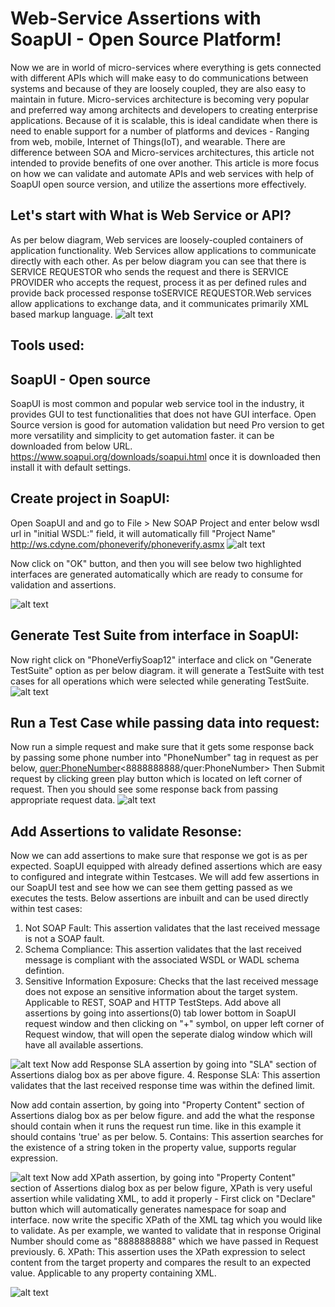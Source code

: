 
# Web-Service Assertions with SoapUI - Open Source Platform!
Now we are in world of micro-services where everything is gets connected with different APIs which will make easy to do communications between systems and because of they are loosely coupled, they are also easy to maintain in future. Micro-services architecture is becoming very popular and preferred way among architects and developers to creating enterprise applications. Because of it is scalable, this is ideal candidate when there is need to enable support for a number of platforms and devices - Ranging from web, mobile, Internet of Things(IoT), and wearable. There are difference between SOA and Micro-services architectures, this article not intended to provide benefits of one over another. This article is more focus on how we can validate and automate APIs and web services with help of SoapUI open source version, and utilize the assertions more effectively.
## Let&#39;s start with What is Web Service or API?
As per below diagram, Web services are loosely-coupled containers of application functionality. Web Services allow applications to communicate directly with each other. As per below diagram you can see that there is SERVICE REQUESTOR who sends the request and there is SERVICE PROVIDER who accepts the request, process it as per defined rules and provide back processed response toSERVICE REQUESTOR.Web services allow applications to exchange data, and it communicates primarily XML based markup language.
![alt text](screenshots/1.png "Web-Services Architecture")

## Tools used:
## SoapUI - Open source 
SoapUI is most common and popular web service tool in the industry, it provides GUI to test functionalities that does not have GUI interface. Open Source version is good for automation validation but need Pro version to get more versatility and simplicity to get automation faster. it can be downloaded from below URL.
https://www.soapui.org/downloads/soapui.html
once it is downloaded then install it with default settings.
## Create project in SoapUI:
Open SoapUI and and go to File > New SOAP Project and enter below wsdl url in "initial WSDL:" field, it will automatically fill "Project Name"
http://ws.cdyne.com/phoneverify/phoneverify.asmx
![alt text](screenshots/2.png "Create New Project")

Now click on "OK" button, and then you will see below two highlighted interfaces are generated automatically which are ready to consume for validation and assertions.

![alt text](screenshots/3.png "Generated Project")
## Generate Test Suite from interface in SoapUI:
Now right click on "PhoneVerfiySoap12" interface and click on "Generate TestSuite" option as per below diagram. it will generate a TestSuite with test cases for all operations which were selected while generating TestSuite.
![alt text](screenshots/4.png "Generated Project")

## Run a Test Case while passing data into request:
Now run a simple request and make sure that it gets some response back by passing some phone number into "PhoneNumber" tag in request as per below, <quer:PhoneNumber><8888888888/quer:PhoneNumber> Then Submit request by clicking green play button which is located on left corner of request. Then you should see some response back from passing appropriate request data.
![alt text](screenshots/5.png)

## Add Assertions to validate Resonse:
Now we can add assertions to make sure that response we got is as per expected. SoapUI equipped with already defined assertions which are easy to configured and integrate within Testcases. We will add few assertions in our SoapUI test and see how we can see them getting passed as we executes the tests.
Below assertions are inbuilt and can be used directly within test cases:

1.	Not SOAP Fault: This assertion validates that the last received message is not a SOAP fault.
2.	Schema Compliance: This assertion validates that the last received message is compliant with the associated WSDL or WADL schema defintion.
3.	Sensitive Information Exposure: Checks that the last received message does not expose an sensitive information about the target system. Applicable to REST, SOAP and HTTP TestSteps.
Add above all assertions by going into assertions(0) tab lower bottom in SoapUI request window and then clicking on "+" symbol, on upper left corner of Request window, that will open the seperate dialog window which will have all available assertions.

![alt text](screenshots/6.png)
Now add Response SLA assertion by going into "SLA" section of Assertions dialog box as per above figure.
4.	Response SLA: This assertion validates that the last received response time was within the defined limit.

Now add contain assertion, by going into "Property Content" section of Assertions dialog box as per below figure. and add the what the response should contain when it runs the request run time. like in this example it should contains 'true' as per below.
5.	Contains: This assertion searches for the existence of a string token in the property value,  supports regular expression.

![alt text](screenshots/7.png)
Now add XPath assertion, by going into "Property Content" section of Assertions dialog box as per below figure, XPath is very useful assertion while validating XML, to add it properly - First click on "Declare" button which will automatically generates namespace for soap and interface. now write the specific XPath of the XML tag which you would like to validate. As per example, we wanted to validate that in response Original Number  should come as "8888888888" which we have passed in Request previously.
6.	XPath: This assertion uses the XPath expression to select content from the target property and compares the result to an expected value. Applicable to any property containing XML.

![alt text](screenshots/8.png)



